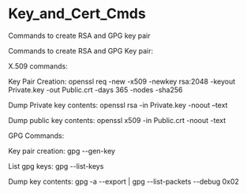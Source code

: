# Key_and_Cert_Cmds
Commands to create RSA and GPG key pair

Commands to create RSA and GPG Key pair:

X.509 commands:

Key Pair Creation:
openssl req -new -x509 -newkey rsa:2048  -keyout Private.key -out Public.crt -days 365 -nodes -sha256

Dump Private key contents:
openssl rsa -in Private.key -noout –text

Dump public key contents:
openssl x509 -in Public.crt -noout -text



GPG Commands:

Key pair creation:
gpg --gen-key

List gpg keys:
gpg --list-keys

Dump key contents:
gpg -a --export <key-name> | gpg --list-packets --debug 0x02

